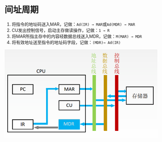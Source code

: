 # 间址周期

1. 将指令的地址码送入MAR，记做：`Ad(IR) → MAR`或`Ad(MDR) → MAR`
2. CU发出控制信号，启动主存做读操作，记做：`1 → R`
3. 将MAR所指主存中的内容经数据总线送入MDR，记做：`M(MAR) → MDR`
4. 将有效地址送至指令的地址码字段，记做：`(MDR)→ Ad(IR)`

![](img/jzzq.png)
